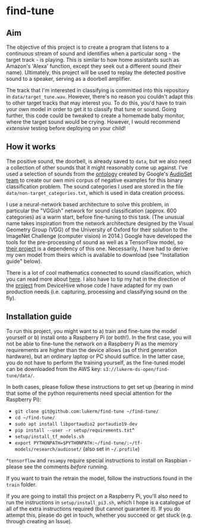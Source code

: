 # find-tune

## Aim

The objective of this project is to create a program that listens to a continuous stream of sound and identifies when a particular
song - the target track - is playing. This is similar to how home assistants such as Amazon's 'Alexa' function, except they seek out a
different sound (their name). Ultimately, this project will be used to replay the detected positive sound to a speaker, serving as a
doorbell amplifier. 

The track that I'm interested in classifying is committed into this repository in `data/target_tune.wav`. However, there's no reason
you couldn't adapt this to other target tracks that may interest you. To do this, you'd have to train your own model in order to get it
to classify that tune or sound. Going further, this code could be tweaked to create a homemade baby monitor, where the target sound 
would be crying. However, I would recommend _extensive_ testing before deploying on your child!


## How it works

The positive sound, the doorbell, is already saved to `data`, but we also need a collection of other sounds that it might reasonably
come up against. I've used a selection of sounds from the [ontology](https://github.com/audioset/ontology/blob/master/ontology.json) 
created by Google's [AudioSet team](https://ai.google/research/pubs/pub45857) to create our own mini corpus of negative examples for this 
binary classification problem. The sound categories I used are stored in the file `data/non-target_categories.txt`, which is used in
data creation process. 

I use a neural-network based architecture to solve this problem, in particular the "VGGish" network for sound classification (approx. 
600 categories) as a warm start, before fine-tuning to this task. (The unusual name takes inspiration from the network architecture 
designed by the Visual Geometry Group (VGG) of the University of Oxford for their solution to the ImageNet Challenge (computer vision) 
in 2014.) Google have developed the tools for the pre-processing of sound as well as a TensorFlow model, so 
[their project](https://github.com/tensorflow/models/tree/master/research/audioset) is a dependency of this one. Necessarily, I have
had to derive my own model from theirs which is available to download (see "Installation guide" below). 

There is a lot of cool mathematics connected to sound classification, which you can read more about [here](https://www.iotforall.com/tensorflow-sound-classification-machine-learning-applications/).
I also have to tip my hat in the direction of the [project](https://github.com/devicehive/devicehive-audio-analysis) from DeviceHive
whose code I have adapted for my own production needs (i.e. capturing, processing and classifying sound on the fly). 


## Installation guide

To run this project, you might want to a) train and fine-tune the model yourself or b) install onto a Raspberry Pi (or both!).
In the first case, you will not be able to fine-tune the network on a Raspberry Pi as the memory requirements are higher than
the device allows (as of third generation hardware), but an ordinary laptop or PC should suffice. In the latter case, you do 
not have to perform the training yourself, as the fine-tuned model can be downloaded from the AWS key: `s3://lukerm-ds-open/find-tune/data/`.

In both cases, please follow these instructions to get set up (bearing in mind that some of the python requirements need special attention
for the Raspberry Pi):

* `git clone git@github.com:lukerm/find-tune ~/find-tune/` 
* `cd ~/find-tune/`
* `sudo apt install libportaudio2 portaudio19-dev`
* `pip install --user -r setup/requirements.txt`^
* `setup/install_tf_models.sh` 
* `export PYTHONPATH=$PYTHONPATH:~/find-tune/:~/tf-models/research/audioset/` (also set in `~/.profile`)

^`tensorflow` and `resampy` require special instructions to install on Raspbian - please see the comments _before_ running.

If you want to train the retrain the model, follow the instructions found in the `train` folder.

If you are going to install this project on a Raspberry Pi, you'll also need to run the instructions in `setup/install_pi3.sh`, which I hope
is a catalogue of all of the extra instructions required (but cannot guarantee it). If you do attempt this, please do get in touch, whether
you succeed or get stuck (e.g. through creating an Issue).

